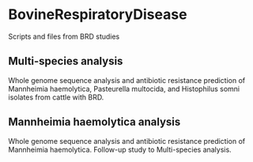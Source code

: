 # BovineRespiratoryDisease
Scripts and files from BRD studies

## Multi-species analysis
Whole genome sequence analysis and antibiotic resistance prediction of Mannheimia haemolytica, Pasteurella multocida, and Histophilus somni isolates from cattle with BRD.

## Mannheimia haemolytica analysis
Whole genome sequence analysis and antibiotic resistance prediction of Mannheimia haemolytica. Follow-up study to Multi-species analysis.